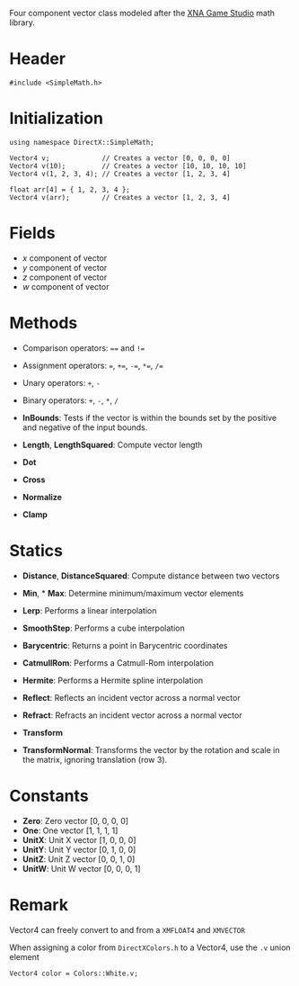 Four component vector class modeled after the [XNA Game Studio](https://msdn.microsoft.com/en-us/library/microsoft.xna.framework.vector4.aspx) math library.

# Header

    #include <SimpleMath.h>

# Initialization

    using namespace DirectX::SimpleMath;

    Vector4 v;             // Creates a vector [0, 0, 0, 0]
    Vector4 v(10);         // Creates a vector [10, 10, 10, 10]
    Vector4 v(1, 2, 3, 4); // Creates a vector [1, 2, 3, 4]

    float arr[4] = { 1, 2, 3, 4 };
    Vector4 v(arr);        // Creates a vector [1, 2, 3, 4]

# Fields
* *x* component of vector
* *y* component of vector
* *z* component of vector
* *w* component of vector

# Methods
* Comparison operators: ``==`` and ``!=``
* Assignment operators: ``=``, ``+=``, ``-=``, ``*=``, ``/=``
* Unary operators: ``+``, ``-``
* Binary operators: ``+``, ``-``, ``*``, ``/``

* **InBounds**: Tests if the vector is within the bounds set by the positive and negative of the input bounds.

* **Length**, **LengthSquared**: Compute vector length
* **Dot**
* **Cross**
* **Normalize**
* **Clamp**

# Statics
* **Distance**, **DistanceSquared**: Compute distance between two vectors

* **Min**, * **Max**: Determine minimum/maximum vector elements

* **Lerp**: Performs a linear interpolation
* **SmoothStep**: Performs a cube interpolation
* **Barycentric**: Returns a point in Barycentric coordinates
* **CatmullRom**: Performs a Catmull-Rom interpolation
* **Hermite**: Performs a Hermite spline interpolation

* **Reflect**: Reflects an incident vector across a normal vector
* **Refract**: Refracts an incident vector across a normal vector

* **Transform**
* **TransformNormal**: Transforms the vector by the rotation and scale in the matrix, ignoring translation (row 3).

# Constants

* **Zero**: Zero vector [0, 0, 0, 0]
* **One**: One vector [1, 1, 1, 1]
* **UnitX**: Unit X vector [1, 0, 0, 0]
* **UnitY**: Unit Y vector [0, 1, 0, 0]
* **UnitZ**: Unit Z vector [0, 0, 1, 0]
* **UnitW**: Unit W vector [0, 0, 0, 1]

# Remark
Vector4 can freely convert to and from a ``XMFLOAT4`` and ``XMVECTOR``

When assigning a color from ``DirectXColors.h`` to a Vector4, use the ``.v`` union element

    Vector4 color = Colors::White.v;